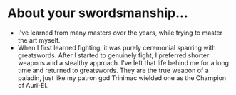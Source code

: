 # About your swordsmanship...

- I've learned from many masters over the years, while trying to master the art myself.
- When I first learned fighting, it was purely ceremonial sparring with greatswords. After I started to genuinely fight, I preferred shorter weapons and a stealthy approach. I've left that life behind me for a long time and returned to greatswords. They are the true weapon of a paladin, just like my patron god Trinimac wielded one as the Champion of Auri-El.
